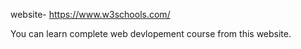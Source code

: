 website- https://www.w3schools.com/

You can learn complete web devlopement course from this website.
